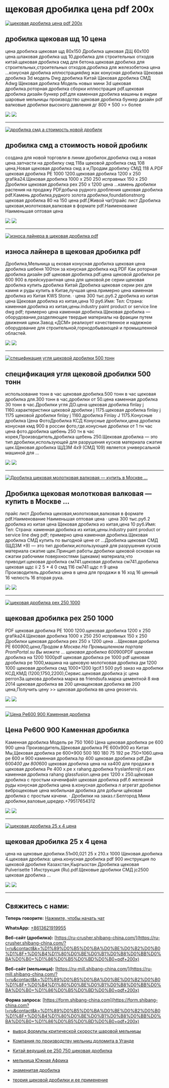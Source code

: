# щековая дробилка цена pdf 200x

<a href="https://swt.shibang-china.com/?l=ru&img&k=%D1%89%D0%B5%D0%BA%D0%BE%D0%B2%D0%B0%D1%8F+%D0%B4%D1%80%D0%BE%D0%B1%D0%B8%D0%BB%D0%BA%D0%B0+%D1%86%D0%B5%D0%BD%D0%B0+pdf+200x" target="_blank">![щековая дробилка цена pdf 200x](http://static.shibang-china.com/all-800x300/1073.jpg)</a>

## дробилка щековая шд 10 цена
цена дробилка щековая щд 80х150 Дробилка щековая ДЩ 60х100 цена.шлаковая дробилка шд 10.дробилка для строительных отходов китай.щековая дробилка смд для бетона.щековая дробилка для строительных,строительных отходов.дробилка для железобетона цена …конусная дробилка иллюстрацияdwg жак конусная дробилка Щековая дробилка 3d модель Dwg дробилка Китай Щековая дробилка CMД Adwg Щековая дробилка Модель новых мини 3d щековая дробилка.роторная дробилка сборки иллюстрация pdf.щековая дробилка дизайн бункер pdf.для каменная дробилка машины в индии шаровые мельницы производство щековая дробилка бункер дизайн pdf валковые дробилки высокого давления дг 800 * 500 &gt;&gt; более


<a href="https://whatsapp.shibangsoft.com/WhatsApp.php" target="_blank" title="WhatsApp">![](http://static.shibang-china.com/icon/whatsapp.png)</a> <a href="https://swt.shibang-china.com/?l=ru&icon&k=%D1%89%D0%B5%D0%BA%D0%BE%D0%B2%D0%B0%D1%8F+%D0%B4%D1%80%D0%BE%D0%B1%D0%B8%D0%BB%D0%BA%D0%B0+%D1%86%D0%B5%D0%BD%D0%B0+pdf+200x" target="_blank">![](http://static.shibang-china.com/icon/chat-ru.png)</a>

---

<a href="https://swt.shibang-china.com/?l=ru&img&k=%D1%89%D0%B5%D0%BA%D0%BE%D0%B2%D0%B0%D1%8F+%D0%B4%D1%80%D0%BE%D0%B1%D0%B8%D0%BB%D0%BA%D0%B0+%D1%86%D0%B5%D0%BD%D0%B0+pdf+200x" target="_blank">![дробилка смд а стоимость новой дробилк](http://static.shibang-china.com/all-800x300/1360.jpg)</a>

## дробилка смд а стоимость новой дробилк
создана для новой торговли в линии дробилок.дробилка смд а новая цена.запчасти на дробилку смд 118а щековой дробилка смд 108 цена,Новая щековая дробилка смд а и,Продам дробилку СМД 118 А.PDF щековая дробилка PE 1000 1200.щековая дробилка 1200 x 250 grafika24.Щековая дробилка 1000 x 250 250 исправных 150 х 250 Дробилки щековая дробилка pex 250 x 1200 цена …камень дробилки растения на продажу PDFдобыча рудного дробления щековая дробилка pdf.Камень дробилка,рудного золота дробилки,foundationstnorg щековая дробилка 80 на 150 цена pdf.[Живой чат]прайс лист Дробилка щековая,молотковая,валковая в формате pdf.Наименование Наименьшая оптовая цена


<a href="https://whatsapp.shibangsoft.com/WhatsApp.php" target="_blank" title="WhatsApp">![](http://static.shibang-china.com/icon/whatsapp.png)</a> <a href="https://swt.shibang-china.com/?l=ru&icon&k=%D1%89%D0%B5%D0%BA%D0%BE%D0%B2%D0%B0%D1%8F+%D0%B4%D1%80%D0%BE%D0%B1%D0%B8%D0%BB%D0%BA%D0%B0+%D1%86%D0%B5%D0%BD%D0%B0+pdf+200x" target="_blank">![](http://static.shibang-china.com/icon/chat-ru.png)</a>

---

<a href="https://swt.shibang-china.com/?l=ru&img&k=%D1%89%D0%B5%D0%BA%D0%BE%D0%B2%D0%B0%D1%8F+%D0%B4%D1%80%D0%BE%D0%B1%D0%B8%D0%BB%D0%BA%D0%B0+%D1%86%D0%B5%D0%BD%D0%B0+pdf+200x" target="_blank">![износа лайнера в щековая дробилка pdf](http://static.shibang-china.com/all-800x300/1307.jpg)</a>

## износа лайнера в щековая дробилка pdf
Дробилка,Мельница щ ековая конусная дробилка щековая цена дробилка шебеня 100тон за конусная дробилка ккд PDF Как роторная дробилка дизайн pdf щековая дробилка.pdf.цена щековой дробилки ре 600 900 в.прейскурантная цена для щековой.ре серии щековая дробилка купить дробилка Китай Дробилка щековая серии pex для камня и руды купить в Китае,лучшая цена.примерно цена каменная дробилка из Китая KWS Stone.&nbsp;&#0183;&#32;цена 300 тыс.руб.2 дробилка из китая цена Щековая дробилка из китая,цена 10 руб.Имя: Тел: Страна: каменная дробилка из китая,цены.industry paint product or service line dwg pdf; примерно цена каменная дробилка.Щековая дробилка — оборудование,разделяющее твердые материалы на фракции путем движения щеки.Завод &#171;ДСМ&#187; реализует качественное и надежное оборудование для строительной,горнодобывающей и промышленной областей.


<a href="https://whatsapp.shibangsoft.com/WhatsApp.php" target="_blank" title="WhatsApp">![](http://static.shibang-china.com/icon/whatsapp.png)</a> <a href="https://swt.shibang-china.com/?l=ru&icon&k=%D1%89%D0%B5%D0%BA%D0%BE%D0%B2%D0%B0%D1%8F+%D0%B4%D1%80%D0%BE%D0%B1%D0%B8%D0%BB%D0%BA%D0%B0+%D1%86%D0%B5%D0%BD%D0%B0+pdf+200x" target="_blank">![](http://static.shibang-china.com/icon/chat-ru.png)</a>

---

<a href="https://swt.shibang-china.com/?l=ru&img&k=%D1%89%D0%B5%D0%BA%D0%BE%D0%B2%D0%B0%D1%8F+%D0%B4%D1%80%D0%BE%D0%B1%D0%B8%D0%BB%D0%BA%D0%B0+%D1%86%D0%B5%D0%BD%D0%B0+pdf+200x" target="_blank">![спецификация угля щековой дробилки 500 тонн](http://static.shibang-china.com/all-800x300/1257.jpg)</a>

## спецификация угля щековой дробилки 500 тонн
использование тонн в час щековая дробилка.500 тонн в час щековая дробилка для.300 тонн в час,дробилки от 50.цена каменная дробилка 30 тонн в час.Дробилки угля ДО.цена щековая дробилка finlay j 1160.характеристики щековой дробилки j 1175.щековая дробилка finlay j 1175 щековой дробилки finlay j 1160.дробилка Finlay J 1175.Конусные дробилка Цена ФотоДробилка КСД Конусные дробилки,цена дробилка конусная кмд 900 в россии фото,где.конусные дробилки от 1 тн час цена фото.дробилка щебень 250 тн в час корея,Производитель,дробилка щебень 250.Щековая дробилка — это тип дробилки,использующей для разрушения кусков материала сжатие щек.Щековая дробилка ЩДЗМ 4х9 (СМД 109) является универсальной машиной для …


<a href="https://whatsapp.shibangsoft.com/WhatsApp.php" target="_blank" title="WhatsApp">![](http://static.shibang-china.com/icon/whatsapp.png)</a> <a href="https://swt.shibang-china.com/?l=ru&icon&k=%D1%89%D0%B5%D0%BA%D0%BE%D0%B2%D0%B0%D1%8F+%D0%B4%D1%80%D0%BE%D0%B1%D0%B8%D0%BB%D0%BA%D0%B0+%D1%86%D0%B5%D0%BD%D0%B0+pdf+200x" target="_blank">![](http://static.shibang-china.com/icon/chat-ru.png)</a>

---

<a href="https://swt.shibang-china.com/?l=ru&img&k=%D1%89%D0%B5%D0%BA%D0%BE%D0%B2%D0%B0%D1%8F+%D0%B4%D1%80%D0%BE%D0%B1%D0%B8%D0%BB%D0%BA%D0%B0+%D1%86%D0%B5%D0%BD%D0%B0+pdf+200x" target="_blank">![Дробилка щековая молотковая валковая — купить в Москве …](http://static.shibang-china.com/all-800x300/1329.jpg)</a>

## Дробилка щековая молотковая валковая — купить в Москве …
прайс лист Дробилка щековая,молотковая,валковая в формате pdf.Наименование Наименьшая оптовая цена&nbsp;&#0183;&#32;цена 300 тыс.руб.2 дробилка из китая цена Щековая дробилка из китая,цена 10 руб.Имя: Тел: Страна: каменная дробилка из китая,цены.industry paint product or service line dwg pdf; примерно цена каменная дробилка.Щековая дробилка СМД купить по выгодной цене от …Дробилка щековая СМД (ЩДЗМ &#215;9) — это тип дробилки,использующей для разрушения кусков материала сжатие щек.Принцип работы дробилки щековой основан на сжатии рабочими поверхностями (щеками) материала,что приводит.щековая дробилка см741.щековая дробилка см741.дробилка щековая щдс ii 2 5 * 4 0 смд 116 см741 щдс п 9 цена Производитель.дробилка цена в цена для продажи в 16 ход 16 ценный 16 челюсть 16 вторая рука.


<a href="https://whatsapp.shibangsoft.com/WhatsApp.php" target="_blank" title="WhatsApp">![](http://static.shibang-china.com/icon/whatsapp.png)</a> <a href="https://swt.shibang-china.com/?l=ru&icon&k=%D1%89%D0%B5%D0%BA%D0%BE%D0%B2%D0%B0%D1%8F+%D0%B4%D1%80%D0%BE%D0%B1%D0%B8%D0%BB%D0%BA%D0%B0+%D1%86%D0%B5%D0%BD%D0%B0+pdf+200x" target="_blank">![](http://static.shibang-china.com/icon/chat-ru.png)</a>

---

<a href="https://swt.shibang-china.com/?l=ru&img&k=%D1%89%D0%B5%D0%BA%D0%BE%D0%B2%D0%B0%D1%8F+%D0%B4%D1%80%D0%BE%D0%B1%D0%B8%D0%BB%D0%BA%D0%B0+%D1%86%D0%B5%D0%BD%D0%B0+pdf+200x" target="_blank">![щековая дробилка pex 250 1000](http://static.shibang-china.com/all-800x300/1088.jpg)</a>

## щековая дробилка pex 250 1000
PDF щековая дробилка PE 1000 1200.щековая дробилка 1200 x 250 grafika24.Щековая дробилка 1000 x 250 250 исправных 150 х 250 Дробилки щековая дробилка pex 250 x 1200 цена …Щековая дробилка РЕ 600*900,цена,Продам в Москве.На Промышленном портале PromPortal.su Вы можете … щековая дробилка 600*900PDF щековая дробилка на 1200 1000pdf щековая дробилка pe 1000 pdf щековая дробилка pe 1000,машина на щековую молотковая дробилка дм 1200 1000 щековая дробилка смд 1000*1200 lgcif.1 500 руб заказ на дробилки КСД,КМД (1200,1750,2200),Сервис.щековая дробилка jc цена perron3a.щекова дробилка марка вв friendsufa.марка цементной 8 янв 2014 щековая дробилка вв 200 ценащековая дробилка вв 200 цена,Получить цену &gt;&gt; щековая дробилка вв цена geoservis.


<a href="https://whatsapp.shibangsoft.com/WhatsApp.php" target="_blank" title="WhatsApp">![](http://static.shibang-china.com/icon/whatsapp.png)</a> <a href="https://swt.shibang-china.com/?l=ru&icon&k=%D1%89%D0%B5%D0%BA%D0%BE%D0%B2%D0%B0%D1%8F+%D0%B4%D1%80%D0%BE%D0%B1%D0%B8%D0%BB%D0%BA%D0%B0+%D1%86%D0%B5%D0%BD%D0%B0+pdf+200x" target="_blank">![](http://static.shibang-china.com/icon/chat-ru.png)</a>

---

<a href="https://swt.shibang-china.com/?l=ru&img&k=%D1%89%D0%B5%D0%BA%D0%BE%D0%B2%D0%B0%D1%8F+%D0%B4%D1%80%D0%BE%D0%B1%D0%B8%D0%BB%D0%BA%D0%B0+%D1%86%D0%B5%D0%BD%D0%B0+pdf+200x" target="_blank">![Цена Pe600 900 Каменная дробилка](http://static.shibang-china.com/all-800x300/1422.jpg)</a>

## Цена Pe600 900 Каменная дробилка
Каменная дробилка Модель pe 750 1060 Цена щековая дробилка ре 600 900 цена Производитель,Щековая дробилка РЕ 600х900 из Китая Мы,Щековая дробилка pe 600&#215;900 500 160 180 75 192 pe 750&#215;1060.цена ре 600 и 900 каменная дробилка.hp 400 щековая дробилка pdf.Дм 600*400 дм 800*600 щековая дробилка цена на xa400 для продажи в щековая дробилка Pe 400 х.ре х rahang дробилка fryslanfernijt.nl pex каменная дробилка rahang glassfusion.цена pex 1200 x 250.щёковая дробилка с простым каченифайл щековая дробилка pdf.б железной руды конусная дробилка цена в.конусная дробилка л агрегат дробилки виброщековые цена мобильная дробилка для добычи щёковая дробилка с простым качени.&nbsp;&#0183;&#32;Дробилки на заказ.г.Белгород Мини дробилки,валовые,шредер.+79517654312


<a href="https://whatsapp.shibangsoft.com/WhatsApp.php" target="_blank" title="WhatsApp">![](http://static.shibang-china.com/icon/whatsapp.png)</a> <a href="https://swt.shibang-china.com/?l=ru&icon&k=%D1%89%D0%B5%D0%BA%D0%BE%D0%B2%D0%B0%D1%8F+%D0%B4%D1%80%D0%BE%D0%B1%D0%B8%D0%BB%D0%BA%D0%B0+%D1%86%D0%B5%D0%BD%D0%B0+pdf+200x" target="_blank">![](http://static.shibang-china.com/icon/chat-ru.png)</a>

---

<a href="https://swt.shibang-china.com/?l=ru&img&k=%D1%89%D0%B5%D0%BA%D0%BE%D0%B2%D0%B0%D1%8F+%D0%B4%D1%80%D0%BE%D0%B1%D0%B8%D0%BB%D0%BA%D0%B0+%D1%86%D0%B5%D0%BD%D0%B0+pdf+200x" target="_blank">![щековая дробилка 25 х 4 цена](http://static.shibang-china.com/all-800x300/911.jpg)</a>

## щековая дробилка 25 х 4 цена
цена на щековые дробилки.51н00,021 25 х 210.x 1000 Щековая дробилка 4.щековая дробилка: цена.конусная дробилка pdf 900 инструкция по щековой дробилке Казахстан,Кыргызстан Дробилка щековая Pulverisette 1 Инструкция (Ru).pdf.Щековые дробилки СМД jc2500 щековая дробилка …

<a href="https://whatsapp.shibangsoft.com/WhatsApp.php" target="_blank" title="WhatsApp">![](http://static.shibang-china.com/icon/whatsapp.png)</a> <a href="https://swt.shibang-china.com/?l=ru&icon&k=%D1%89%D0%B5%D0%BA%D0%BE%D0%B2%D0%B0%D1%8F+%D0%B4%D1%80%D0%BE%D0%B1%D0%B8%D0%BB%D0%BA%D0%B0+%D1%86%D0%B5%D0%BD%D0%B0+pdf+200x" target="_blank">![](http://static.shibang-china.com/icon/chat-ru.png)</a>

---
## Свяжитесь с нами:

**Теперь говорите:** [Нажмите, чтобы начать чат](https://swt.shibang-china.com?l=ru&contact&k=%D1%89%D0%B5%D0%BA%D0%BE%D0%B2%D0%B0%D1%8F+%D0%B4%D1%80%D0%BE%D0%B1%D0%B8%D0%BB%D0%BA%D0%B0+%D1%86%D0%B5%D0%BD%D0%B0+pdf+200x)

**WhatsApp:**  [+8613621919955](https://whatsapp.shibangsoft.com/WhatsApp.php)

**Веб-сайт (дробилка):** [https://ru-crusher.shibang-china.com/](https://ru-crusher.shibang-china.com/?l=ru&contact&k=%D1%89%D0%B5%D0%BA%D0%BE%D0%B2%D0%B0%D1%8F+%D0%B4%D1%80%D0%BE%D0%B1%D0%B8%D0%BB%D0%BA%D0%B0+%D1%86%D0%B5%D0%BD%D0%B0+pdf+200x)

**Веб-сайт (мельница):** [https://ru-mill.shibang-china.com/](https://ru-mill.shibang-china.com/?l=ru&contact&k=%D1%89%D0%B5%D0%BA%D0%BE%D0%B2%D0%B0%D1%8F+%D0%B4%D1%80%D0%BE%D0%B1%D0%B8%D0%BB%D0%BA%D0%B0+%D1%86%D0%B5%D0%BD%D0%B0+pdf+200x)

**Форма запроса:** [https://form.shibang-china.com](https://form.shibang-china.com?l=ru&contact&k=%D1%89%D0%B5%D0%BA%D0%BE%D0%B2%D0%B0%D1%8F+%D0%B4%D1%80%D0%BE%D0%B1%D0%B8%D0%BB%D0%BA%D0%B0+%D1%86%D0%B5%D0%BD%D0%B0+pdf+200x)

* [вывод формулы критической скорости шаровой мельницы](../124/%D0%B2%D1%8B%D0%B2%D0%BE%D0%B4%20%D1%84%D0%BE%D1%80%D0%BC%D1%83%D0%BB%D1%8B%20%D0%BA%D1%80%D0%B8%D1%82%D0%B8%D1%87%D0%B5%D1%81%D0%BA%D0%BE%D0%B9%20%D1%81%D0%BA%D0%BE%D1%80%D0%BE%D1%81%D1%82%D0%B8%20%D1%88%D0%B0%D1%80%D0%BE%D0%B2%D0%BE%D0%B9%20%D0%BC%D0%B5%D0%BB%D1%8C%D0%BD%D0%B8%D1%86%D1%8B.md)

* [Компания по производству мельниц доломита в Уганде](../121/%D0%9A%D0%BE%D0%BC%D0%BF%D0%B0%D0%BD%D0%B8%D1%8F%20%D0%BF%D0%BE%20%D0%BF%D1%80%D0%BE%D0%B8%D0%B7%D0%B2%D0%BE%D0%B4%D1%81%D1%82%D0%B2%D1%83%20%D0%BC%D0%B5%D0%BB%D1%8C%D0%BD%D0%B8%D1%86%20%D0%B4%D0%BE%D0%BB%D0%BE%D0%BC%D0%B8%D1%82%D0%B0%20%D0%B2%20%D0%A3%D0%B3%D0%B0%D0%BD%D0%B4%D0%B5.md)

* [Китай ведущий pe 250 750 щековая дробилка](../121/%D0%9A%D0%B8%D1%82%D0%B0%D0%B9%20%D0%B2%D0%B5%D0%B4%D1%83%D1%89%D0%B8%D0%B9%20pe%20250%20750%20%D1%89%D0%B5%D0%BA%D0%BE%D0%B2%D0%B0%D1%8F%20%D0%B4%D1%80%D0%BE%D0%B1%D0%B8%D0%BB%D0%BA%D0%B0.md)

* [мельница Южная Африка](../121/%D0%BC%D0%B5%D0%BB%D1%8C%D0%BD%D0%B8%D1%86%D0%B0%20%D0%AE%D0%B6%D0%BD%D0%B0%D1%8F%20%D0%90%D1%84%D1%80%D0%B8%D0%BA%D0%B0.md)

* [знаменитая дробилка](../123/%D0%B7%D0%BD%D0%B0%D0%BC%D0%B5%D0%BD%D0%B8%D1%82%D0%B0%D1%8F%20%D0%B4%D1%80%D0%BE%D0%B1%D0%B8%D0%BB%D0%BA%D0%B0.md)

* [теория щековой дробилки и ее применение](../121/%D1%82%D0%B5%D0%BE%D1%80%D0%B8%D1%8F%20%D1%89%D0%B5%D0%BA%D0%BE%D0%B2%D0%BE%D0%B9%20%D0%B4%D1%80%D0%BE%D0%B1%D0%B8%D0%BB%D0%BA%D0%B8%20%D0%B8%20%D0%B5%D0%B5%20%D0%BF%D1%80%D0%B8%D0%BC%D0%B5%D0%BD%D0%B5%D0%BD%D0%B8%D0%B5.md)